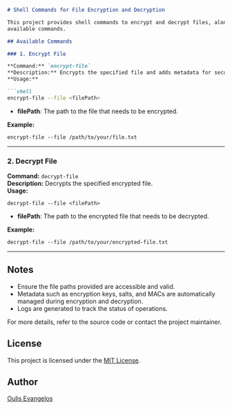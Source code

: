 ```markdown
# Shell Commands for File Encryption and Decryption

This project provides shell commands to encrypt and decrypt files, along with managing metadata for enhanced security. Below is a description of the
available commands.

## Available Commands

### 1. Encrypt File

**Command:** `encrypt-file`  
**Description:** Encrypts the specified file and adds metadata for security purposes.  
**Usage:**

```shell
encrypt-file --file <filePath>
```

- **filePath**: The path to the file that needs to be encrypted.

**Example:**

```shell
encrypt-file --file /path/to/your/file.txt
```

---

### 2. Decrypt File

**Command:** `decrypt-file`  
**Description:** Decrypts the specified encrypted file.  
**Usage:**

```shell
decrypt-file --file <filePath>
```

- **filePath**: The path to the encrypted file that needs to be decrypted.

**Example:**

```shell
decrypt-file --file /path/to/your/encrypted-file.txt
```

---

## Notes

- Ensure the file paths provided are accessible and valid.
- Metadata such as encryption keys, salts, and MACs are automatically managed during encryption and decryption.
- Logs are generated to track the status of operations.

For more details, refer to the source code or contact the project maintainer.

## License

This project is licensed under the [MIT License](LICENSE).

## Author

[Oulis Evangelos](https://github.com/oulievancs)